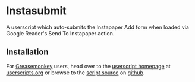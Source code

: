 Instasubmit
==================

A userscript which auto-submits the Instapaper Add form when loaded via Google Reader's Send To Instapaper action.

Installation
------------

For [Greasemonkey](https://addons.mozilla.org/en-US/firefox/addon/748) users, head over to the [userscript homepage](http://userscripts.org/scripts/show/98861) at [userscripts.org](http://userscripts.org) or browse to the [script source](https://github.com/jasonkarns/userscripts/raw/master/instasubmit/instasubmit.user.js) on [github](http://github.com).
